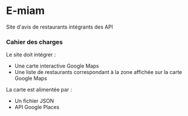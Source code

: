# E-miam
Site d'avis de restaurants intégrants des API


### Cahier des charges

Le site doit intégrer :
- Une carte interactive Google Maps
- Une liste de restaurants correspondant à la zone affichée sur la carte Google Maps

La carte est alimentée par :
- Un fichier JSON
- API Google Places



